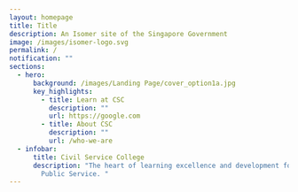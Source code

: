 ```yaml
---
layout: homepage
title: Title
description: An Isomer site of the Singapore Government
image: /images/isomer-logo.svg
permalink: /
notification: ""
sections:
  - hero:
      background: /images/Landing Page/cover_option1a.jpg
      key_highlights:
        - title: Learn at CSC
          description: ""
          url: https://google.com
        - title: About CSC
          description: ""
          url: /who-we-are
  - infobar:
      title: Civil Service College
      description: "The heart of learning excellence and development for the Singapore
        Public Service. "
---
```

